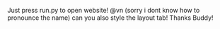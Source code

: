 Just press run.py to open website!
@vn (sorry i dont know how to pronounce the name) can you also style the layout tab! Thanks Buddy!
